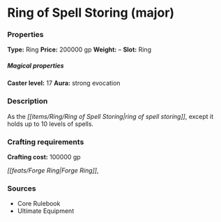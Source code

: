 ﻿---
Title: "Ring of Spell Storing (major)"
Type: "Ring"
Price: "200000 gp"
Weight: "–"
Slot: "Ring"
Caster level: "17"
Aura: "strong evocation"
Description: |
  "As the _ring of spell storing_, except it holds up to 10 levels of spells."
Crafting cost: "100000 gp"
Sources: "['Core Rulebook', 'Ultimate Equipment']"
---

# Ring of Spell Storing (major)

### Properties

**Type:** Ring **Price:** 200000 gp **Weight:** – **Slot:** Ring

##### Magical properties

**Caster level:** 17 **Aura:** strong evocation

### Description

As the _[[items/Ring/Ring of Spell Storing|ring of spell storing]]_, except it holds up to 10 levels of spells.

### Crafting requirements

**Crafting cost:** 100000 gp

_[[feats/Forge Ring|Forge Ring]]_,

### Sources

* Core Rulebook
* Ultimate Equipment
